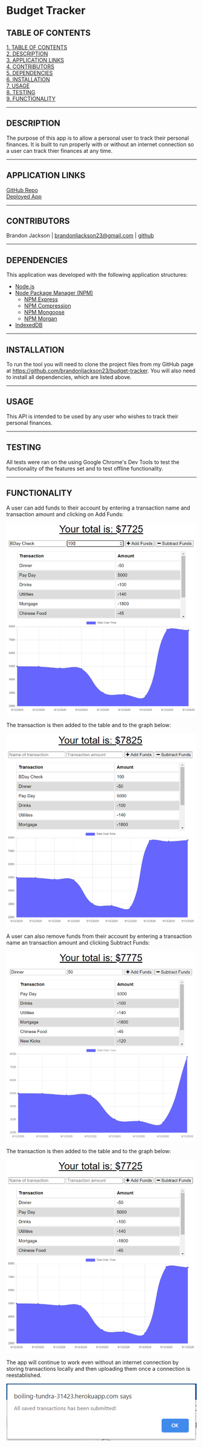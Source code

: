 # Budget Tracker

## TABLE OF CONTENTS    
[1. TABLE OF CONTENTS](#TABLE-OF-CONTENTS)    
[2. DESCRIPTION](#DESCRIPTION)  
[3. APPLICATION LINKS](#APPLICATION-LINKS)  
[4. CONTRIBUTORS](#CONTRIBUTORS)  
[5. DEPENDENCIES](#DEPENDENCIES)  
[6. INSTALLATION](#INSTALLATION)   
[7. USAGE](#USAGE)   
[8. TESTING](#TESTING)  
[9. FUNCTIONALITY](#FUNCTIONALITY)  

---

## DESCRIPTION
The purpose of this app is to allow a personal user to track their personal finances.  It is built to run properly with or without an internet connection so a user can track thier finances at any time.

---

## APPLICATION LINKS
[GitHub Repo](https://github.com/brandonljackson23/budget-tracker)  
[Deployed App](https://boiling-tundra-31423.herokuapp.com/)  

---

## CONTRIBUTORS   
Brandon Jackson | <brandonljackson23@gmail.com> | [github](https://github.com/brandonljackson23)  

---

## DEPENDENCIES 
This application was developed with the following application structures:  
* [Node.js](https://nodejs.org/en/)  
* [Node Package Manager (NPM)](https://www.npmjs.com/) 
    + [NPM Express](https://www.npmjs.com/package/express) 
    + [NPM Compression](https://www.npmjs.com/package/compression)  
    + [NPM Mongoose](https://www.npmjs.com/package/mongoose)  
    + [NPM Morgan](https://www.npmjs.com/package/morgan)  
* [IndexedDB](https://www.npmjs.com/search?q=IndexedDB)  

---

## INSTALLATION
To run the tool you will need to clone the project files from my GitHub page at https://github.com/brandonljackson23/budget-tracker. You will also need to install all dependencies, which are listed above.

---

## USAGE
This API is intended to be used by any user who wishes to track their personal finances.

---

## TESTING
All tests were ran on the using Google Chrome's Dev Tools to test the functionality of the features set and to test offline functionality. 

---

## FUNCTIONALITY  
A user can add funds to their account by entering a transaction name and transaction amount and clicking on Add Funds:

![Screenshot of deposit](assets/images/enter-deposit.PNG)

The transaction is then added to the table and to the graph below:

![Screenshot of deposit result](assets/images/deposit-result.PNG)

A user can also remove funds from their account by entering a transaction name an transaction amount and clicking Subtract Funds:

![Screenshot of withdrawal](assets/images/enter-withdrawal.PNG)

The transaction is then added to the table and to the graph below:

![Screenshot of withdrawal result](assets/images/withdrawal-result.PNG)

The app will continue to work even without an internet connection by storing transactions locally and then uploading them once a connection is reestablished.

![Screenshot of withdrawal result](assets/images/reconnect-prompt.PNG)

